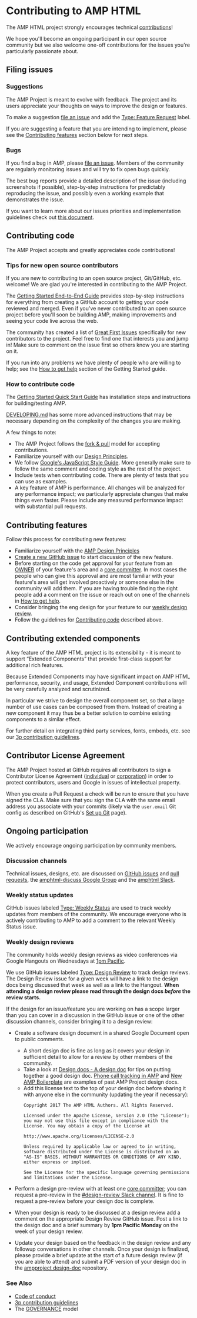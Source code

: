 <!---
Copyright 2015 The AMP HTML Authors. All Rights Reserved.

Licensed under the Apache License, Version 2.0 (the "License");
you may not use this file except in compliance with the License.
You may obtain a copy of the License at

      http://www.apache.org/licenses/LICENSE-2.0

Unless required by applicable law or agreed to in writing, software
distributed under the License is distributed on an "AS-IS" BASIS,
WITHOUT WARRANTIES OR CONDITIONS OF ANY KIND, either express or implied.
See the License for the specific language governing permissions and
limitations under the License.
-->

# Contributing to AMP HTML

The AMP HTML project strongly encourages technical [contributions](https://www.ampproject.org/contribute/)!

We hope you'll become an ongoing participant in our open source community but we also welcome one-off contributions for the issues you're particularly passionate about.

## Filing issues

### Suggestions

The AMP Project is meant to evolve with feedback.  The project and its users appreciate your thoughts on ways to improve the design or features.

To make a suggestion [file an issue](https://github.com/ampproject/amphtml/issues/new) and add the [Type: Feature Request](https://github.com/ampproject/amphtml/labels/Type%3A%20Feature%20Request) label.

If you are suggesting a feature that you are intending to implement, please see the [Contributing features](#contributing-features) section below for next steps.

### Bugs

If you find a bug in AMP, please [file an issue](https://github.com/ampproject/amphtml/issues/new).  Members of the community are regularly monitoring issues and will try to fix open bugs quickly.

The best bug reports provide a detailed description of the issue (including screenshots if possible), step-by-step instructions for predictably reproducing the issue, and possibly even a working example that demonstrates the issue.

If you want to learn more about our issues priorities and implementation guidelines check out [this document](https://github.com/ampproject/amphtml/blob/master/contributing/issue-priorities.md).

## Contributing code

The AMP Project accepts and greatly appreciates code contributions!

### Tips for new open source contributors

If you are new to contributing to an open source project, Git/GitHub, etc. welcome!  We are glad you're interested in contributing to the AMP Project.

The [Getting Started End-to-End Guide](contributing/getting-started-e2e.md) provides step-by-step instructions for everything from creating a GitHub account to getting your code reviewed and merged.  Even if you've never contributed to an open source project before you'll soon be building AMP, making improvements and seeing your code live across the web.

The community has created a list of [Great First Issues](https://github.com/ampproject/amphtml/milestone/25) specifically for new contributors to the project.  Feel free to find one that interests you and jump in!  Make sure to comment on the issue first so others know you are starting on it.

If you run into any problems we have plenty of people who are willing to help; see the [How to get help](contributing/getting-started-e2e.md#how-to-get-help) section of the Getting Started guide.

### How to contribute code

The [Getting Started Quick Start Guide](contributing/getting-started-quick.md) has installation steps and instructions for building/testing AMP.

[DEVELOPING.md](DEVELOPING.md) has some more advanced instructions that may be necessary depending on the complexity of the changes you are making.

A few things to note:

* The AMP Project follows the [fork & pull](https://help.github.com/articles/using-pull-requests/#fork--pull) model for accepting contributions.
* Familiarize yourself with our [Design Principles](DESIGN_PRINCIPLES.md).
* We follow [Google's JavaScript Style Guide](https://google.github.io/styleguide/jsguide.html).  More generally make sure to follow the same comment and coding style as the rest of the project.
* Include tests when contributing code.  There are plenty of tests that you can use as examples.
* A key feature of AMP is performance.  All changes will be analyzed for any performance impact; we particularly appreciate changes that make things even faster.  Please include any measured performance impact with substantial pull requests.

## Contributing features

Follow this process for contributing new features:
* Familiarize yourself with the [AMP Design Principles](DESIGN_PRINCIPLES.md)
* [Create a new GitHub issue](https://github.com/ampproject/amphtml/issues/new) to start discussion of the new feature.
* Before starting on the code get approval for your feature from an [OWNER](https://github.com/ampproject/amphtml/search?utf8=%E2%9C%93&q=filename%3AOWNERS.yaml&type=Code) of your feature's area and a [core committer](https://github.com/ampproject/amphtml/blob/master/GOVERNANCE.md#core-committers).  In most cases the people who can give this approval and are most familiar with your feature's area will get involved proactively or someone else in the community will add them.  If you are having trouble finding the right people add a comment on the issue or reach out on one of the channels in [How to get help](contributing/getting-started-e2e.md#how-to-get-help).
* Consider bringing the eng design for your feature to our [weekly design review](#weekly-design-review).
* Follow the guidelines for [Contributing code](#contributing-code) described above.

## Contributing extended components

A key feature of the AMP HTML project is its extensibility - it is meant to support “Extended Components” that provide first-class support for additional rich features.

Because Extended Components may have significant impact on AMP HTML performance, security, and usage, Extended Component contributions will be very carefully analyzed and scrutinized.

In particular we strive to design the overall component set, so that a large number of use cases can be composed from them. Instead of creating a new component it may thus be a better solution to combine existing components to a similar effect.

For further detail on integrating third party services, fonts, embeds, etc. see our [3p contribution guidelines](https://github.com/ampproject/amphtml/tree/master/3p).


## Contributor License Agreement

The AMP Project hosted at GitHub requires all contributors to sign a Contributor License Agreement ([individual](https://developers.google.com/open-source/cla/individual) or [corporation](https://developers.google.com/open-source/cla/corporate)) in order to protect contributors, users and Google in issues of intellectual property.

When you create a Pull Request a check will be run to ensure that you have signed the CLA.  Make sure that you sign the CLA with the same email address you associate with your commits (likely via the `user.email` Git config as described on GitHub's [Set up Git](https://help.github.com/articles/set-up-git/) page).

## Ongoing participation

We actively encourage ongoing participation by community members.

### Discussion channels

Technical issues, designs, etc. are discussed on [GitHub issues](https://github.com/ampproject/amphtml/issues) and [pull requests](https://github.com/ampproject/amphtml/pulls),
 the [amphtml-discuss Google Group](https://groups.google.com/forum/#!forum/amphtml-discuss) and the [amphtml Slack](https://docs.google.com/forms/d/1wAE8w3K5preZnBkRk-MD1QkX8FmlRDxd_vs4bFSeJlQ/viewform?fbzx=4406980310789882877).

### Weekly status updates

GitHub issues labeled [Type: Weekly Status](https://github.com/ampproject/amphtml/issues?q=label%3A%22Type%3A+Weekly+Status%22) are used to track weekly updates from members of the community.  We encourage everyone who is actively contributing to AMP to add a comment to the relevant Weekly Status issue.

### Weekly design reviews

The community holds weekly design reviews as video conferences via Google Hangouts on Wednesdays at [1pm Pacific](https://www.google.com/?#q=1pm+pacific+in+local+time).

We use GitHub issues labeled [Type: Design Review](https://github.com/ampproject/amphtml/issues?q=label%3A%22Type%3A+Design+Review%22) to track design reviews.  The Design Review issue for a given week will have a link to the design docs being discussed that week as well as a link to the Hangout.  **When attending a design review please read through the design docs _before_ the review starts.**

If the design for an issue/feature you are working on has a scope larger than you can cover in a discussion in the GitHub issue or one of the other discussion channels, consider bringing it to a design review:

* Create a software design document in a shared Google Document open to public comments.
  * A short design doc is fine as long as it covers your design in sufficient detail to allow for a review by other members of the community.
  * Take a look at [Design docs - A design doc](https://medium.com/@cramforce/design-docs-a-design-doc-a152f4484c6b) for tips on putting together a good design doc.  [Phone call tracking in AMP](https://docs.google.com/document/d/1UDMYv0f2R9CvMUSBQhxjtkSnC4984t9dJeqwm_8WiAM/edit) and [New AMP Boilerplate](https://docs.google.com/document/d/1gZFaKvcDffceJNaI3bYfuYPtYU5u2y6UhE5wBPTsJ9w/edit) are examples of past AMP Project design docs.
  * Add this license text to the top of your design doc before sharing it with anyone else in the community (updating the year if necessary):
      ```
      Copyright 2017 The AMP HTML Authors. All Rights Reserved.

      Licensed under the Apache License, Version 2.0 (the "License"); you may not use this file except in compliance with the License. You may obtain a copy of the License at

      http://www.apache.org/licenses/LICENSE-2.0

      Unless required by applicable law or agreed to in writing, software distributed under the License is distributed on an "AS-IS" BASIS, WITHOUT WARRANTIES OR CONDITIONS OF ANY KIND, either express or implied.

      See the License for the specific language governing permissions and limitations under the License.
      ```

* Perform a design pre-review with at least one [core committer](https://github.com/ampproject/amphtml/blob/master/GOVERNANCE.md); you can request a pre-review in the [#design-review Slack channel](https://amphtml.slack.com/messages/design-review/).  It is fine to request a pre-review before your design doc is complete.

* When your design is ready to be discussed at a design review add a comment on the appropriate Design Review GitHub issue.  Post a link to the design doc and a brief summary by **1pm Pacific Monday** on the week of your design review.

* Update your design based on the feedback in the design review and any followup conversations in other channels.  Once your design is finalized, please provide a brief update at the start of a future design review (if you are able to attend) and submit a PDF version of your design doc in the [ampproject design-doc](https://github.com/ampproject/design-docs) repository.

### See Also

* [Code of conduct](CODE_OF_CONDUCT.md)
* [3p contribution guidelines](https://github.com/ampproject/amphtml/tree/master/3p)
* The [GOVERNANCE](GOVERNANCE.md) model
